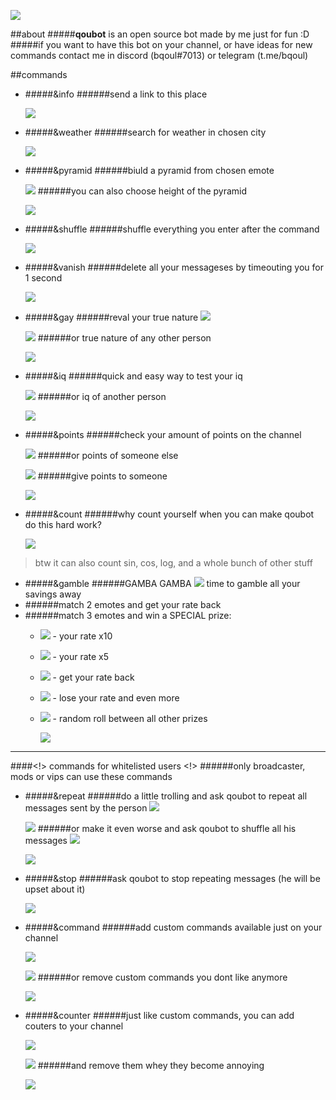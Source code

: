 ![](https://i.imgur.com/lTVoe0x.jpg)

##about
#####**qoubot** is an open source bot made by me just for fun :D
#####if you want to have this bot on your channel, or have ideas for new commands contact me in discord (bqoul#7013) or telegram (t.me/bqoul)

##commands
* #####&info
######send a link  to this place

	![](https://i.imgur.com/MArCGlV.png)
* #####&weather
######search for weather in chosen city

	![](https://i.imgur.com/zoOhb7G.png)
* #####&pyramid
######biuld a pyramid from chosen emote

	![](https://i.imgur.com/zw0bomO.png)
######you can also choose height of the pyramid

	![](https://i.imgur.com/Ld2twSB.png)
* #####&shuffle
######shuffle everything you enter after the command

	![](https://i.imgur.com/mKn3d0K.png)
* #####&vanish
######delete all your messageses by timeouting you for 1 second

	![](https://i.imgur.com/eplFy4M.png)
* #####&gay
######reval your true nature [![](https://static-cdn.jtvnw.net/emoticons/v1/55338/1.0)](http://https://static-cdn.jtvnw.net/emoticons/v1/55338/1.0)

	![](https://i.imgur.com/da6wLhu.png)
######or true nature of any other person

	![](https://i.imgur.com/80cKxo5.png)
* #####&iq
######quick and easy way to test your iq

	![](https://i.imgur.com/NrNqPAz.png)
######or iq of another person

	![](https://i.imgur.com/y4LnWVn.png)
* #####&points
######check your amount of points on the channel

	![](https://i.imgur.com/ZFip1Fi.png)
######or points of someone else

	![](https://i.imgur.com/SInRuRU.png)
######give points to someone

	![](https://i.imgur.com/WvXabjO.png)
* #####&count
######why count yourself when you can make qoubot do this hard work?

	![](https://i.imgur.com/9WgbLAE.png)
> btw it can also count sin, cos, log, and a whole bunch of other stuff

* #####&gamble
######GAMBA GAMBA [![](https://cdn.betterttv.net/emote/566c9fde65dbbdab32ec053e/1x)](https://cdn.betterttv.net/emote/566c9fde65dbbdab32ec053e/1x) time to gamble all your savings away
* ######match 2 emotes and get your rate back
* ######match 3 emotes and win a SPECIAL prize:
  - [![](https://static-cdn.jtvnw.net/emoticons/v1/120232/1.0)](https://static-cdn.jtvnw.net/emoticons/v1/120232/1.0) - your rate x10
  - [![](https://static-cdn.jtvnw.net/emoticons/v1/305954156/1.0)](https://static-cdn.jtvnw.net/emoticons/v1/305954156/1.0) - your rate x5
  - [![](https://static-cdn.jtvnw.net/emoticons/v1/114836/1.0)](https://static-cdn.jtvnw.net/emoticons/v1/114836/1.0) - get your rate back
  - [![](https://static-cdn.jtvnw.net/emoticons/v1/86/1.0)](https://static-cdn.jtvnw.net/emoticons/v1/86/1.0) - lose your rate and even more
  - [![](https://static-cdn.jtvnw.net/emoticons/v1/28087/1.0)](https://static-cdn.jtvnw.net/emoticons/v1/28087/1.0) - random roll between all other prizes
  

	![](https://i.imgur.com/MxTUiOX.png)

------------
####<!> commands for whitelisted users <!> 
######only broadcaster, mods or vips can use these commands
* #####&repeat
######do a little trolling and ask qoubot to repeat all messages sent by the person [![](https://cdn.betterttv.net/emote/54fa8f1401e468494b85b537/1x)](https://cdn.betterttv.net/emote/54fa8f1401e468494b85b537/1x) 

	![](https://i.imgur.com/uxxcWyl.png)
######or make it even worse and ask qoubot to shuffle all his messages [![](https://cdn.betterttv.net/emote/54fa8f1401e468494b85b537/1x)](https://cdn.betterttv.net/emote/54fa8f1401e468494b85b537/1x) 

	![](https://i.imgur.com/NKa1uRg.png)
* #####&stop
######ask qoubot to stop repeating messages (he will be upset about it)

	![](https://i.imgur.com/602m0UX.png)
* #####&command
######add custom commands available just on your channel

	![](https://i.imgur.com/3LzuKT1.png)

	![](https://i.imgur.com/e3fVgpG.png)
######or remove custom commands you dont like anymore

	![](https://i.imgur.com/NLMkgAY.png)
* #####&counter
######just like custom commands, you can add couters to your channel

	![](https://i.imgur.com/jZGX2vN.png)

	![](https://i.imgur.com/sPHBrq6.png)
######and remove them whey they become annoying

	![](https://i.imgur.com/YV44jAK.png)
